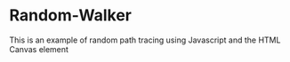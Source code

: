 # Random-Walker
This is an example of random path tracing using Javascript and the HTML Canvas element
